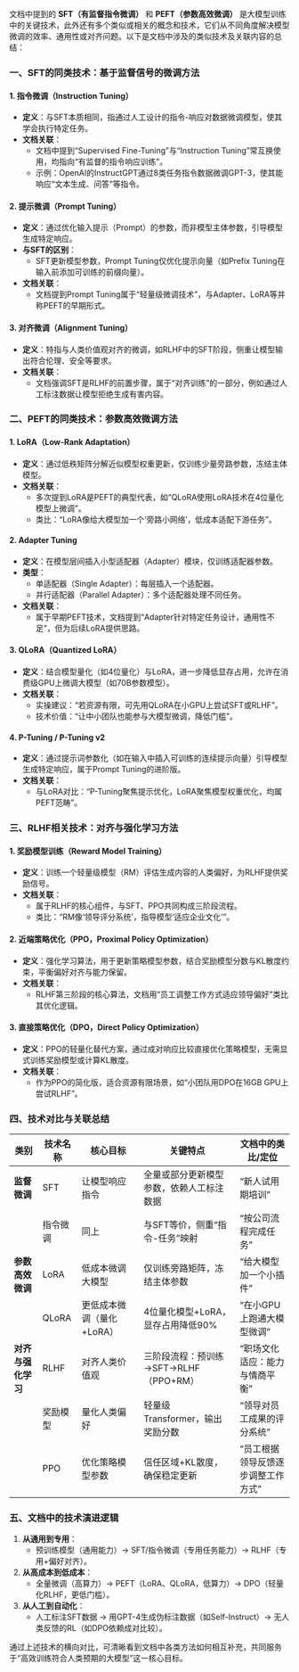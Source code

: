 
文档中提到的 **SFT（有监督指令微调）** 和 **PEFT（参数高效微调）** 是大模型训练中的关键技术，此外还有多个类似或相关的概念和技术，它们从不同角度解决模型微调的效率、通用性或对齐问题。以下是文档中涉及的类似技术及关联内容的总结：


### **一、SFT的同类技术：基于监督信号的微调方法**
#### **1. 指令微调（Instruction Tuning）**
- **定义**：与SFT本质相同，指通过人工设计的指令-响应对数据微调模型，使其学会执行特定任务。  
- **文档关联**：  
  - 文档中提到“Supervised Fine-Tuning”与“Instruction Tuning”常互换使用，均指向“有监督的指令响应训练”。  
  - 示例：OpenAI的InstructGPT通过8类任务指令数据微调GPT-3，使其能响应“文本生成、问答”等指令。  

#### **2. 提示微调（Prompt Tuning）**
- **定义**：通过优化输入提示（Prompt）的参数，而非模型主体参数，引导模型生成特定响应。  
- **与SFT的区别**：  
  - SFT更新模型参数，Prompt Tuning仅优化提示向量（如Prefix Tuning在输入前添加可训练的前缀向量）。  
- **文档关联**：  
  - 文档提到Prompt Tuning属于“轻量级微调技术”，与Adapter、LoRA等并称PEFT的早期形式。  

#### **3. 对齐微调（Alignment Tuning）**
- **定义**：特指与人类价值观对齐的微调，如RLHF中的SFT阶段，侧重让模型输出符合伦理、安全等要求。  
- **文档关联**：  
  - 文档强调SFT是RLHF的前置步骤，属于“对齐训练”的一部分，例如通过人工标注数据让模型拒绝生成有害内容。  


### **二、PEFT的同类技术：参数高效微调方法**
#### **1. LoRA（Low-Rank Adaptation）**
- **定义**：通过低秩矩阵分解近似模型权重更新，仅训练少量旁路参数，冻结主体模型。  
- **文档关联**：  
  - 多次提到LoRA是PEFT的典型代表，如“QLoRA使用LoRA技术在4位量化模型上微调”。  
  - 类比：“LoRA像给大模型加一个‘旁路小网络’，低成本适配下游任务”。  

#### **2. Adapter Tuning**
- **定义**：在模型层间插入小型适配器（Adapter）模块，仅训练适配器参数。  
- **类型**：  
  - 单适配器（Single Adapter）：每层插入一个适配器。  
  - 并行适配器（Parallel Adapter）：多个适配器处理不同任务。  
- **文档关联**：  
  - 属于早期PEFT技术，文档提到“Adapter针对特定任务设计，通用性不足”，但为后续LoRA提供思路。  

#### **3. QLoRA（Quantized LoRA）**
- **定义**：结合模型量化（如4位量化）与LoRA，进一步降低显存占用，允许在消费级GPU上微调大模型（如70B参数模型）。  
- **文档关联**：  
  - 实操建议：“若资源有限，可先用QLoRA在小GPU上尝试SFT或RLHF”。  
  - 技术价值：“让中小团队也能参与大模型微调，降低门槛”。  

#### **4. P-Tuning / P-Tuning v2**
- **定义**：通过提示词参数化（如在输入中插入可训练的连续提示向量）引导模型生成特定响应，属于Prompt Tuning的进阶版。  
- **文档关联**：  
  - 与LoRA对比：“P-Tuning聚焦提示优化，LoRA聚焦模型权重优化，均属PEFT范畴”。  


### **三、RLHF相关技术：对齐与强化学习方法**
#### **1. 奖励模型训练（Reward Model Training）**
- **定义**：训练一个轻量级模型（RM）评估生成内容的人类偏好，为RLHF提供奖励信号。  
- **文档关联**：  
  - 属于RLHF的核心组件，与SFT、PPO共同构成三阶段流程。  
  - 类比：“RM像‘领导评分系统’，指导模型‘适应企业文化’”。  

#### **2. 近端策略优化（PPO，Proximal Policy Optimization）**
- **定义**：强化学习算法，用于更新策略模型参数，结合奖励模型分数与KL散度约束，平衡偏好对齐与能力保留。  
- **文档关联**：  
  - RLHF第三阶段的核心算法，文档用“员工调整工作方式适应领导偏好”类比其优化逻辑。  

#### **3. 直接策略优化（DPO，Direct Policy Optimization）**
- **定义**：PPO的轻量化替代方案，通过成对响应比较直接优化策略模型，无需显式训练奖励模型或计算KL散度。  
- **文档关联**：  
  - 作为PPO的简化版，适合资源有限场景，如“小团队用DPO在16GB GPU上尝试RLHF”。  


### **四、技术对比与关联总结**
| **类别**       | 技术名称       | 核心目标                          | 关键特点                                  | 文档中的类比/定位                  |  
|----------------|----------------|-----------------------------------|-------------------------------------------|------------------------------------|  
| **监督微调**   | SFT            | 让模型响应指令                    | 全量或部分更新模型参数，依赖人工标注数据    | “新人试用期培训”                   |  
|                | 指令微调       | 同上                              | 与SFT等价，侧重“指令-任务”映射            | “按公司流程完成任务”               |  
| **参数高效微调** | LoRA           | 低成本微调大模型                  | 仅训练旁路矩阵，冻结主体参数                | “给大模型加一个小插件”             |  
|                | QLoRA          | 更低成本微调（量化+LoRA）         | 4位量化模型+LoRA，显存占用降低90%          | “在小GPU上跑通大模型微调”           |  
| **对齐与强化学习** | RLHF         | 对齐人类价值观                    | 三阶段流程：预训练→SFT→RLHF（PPO+RM）       | “职场文化适应：能力与情商平衡”      |  
|                | 奖励模型       | 量化人类偏好                      | 轻量级Transformer，输出奖励分数            | “领导对员工成果的评分系统”         |  
|                | PPO            | 优化策略模型参数                  | 信任区域+KL散度，确保稳定更新              | “员工根据领导反馈逐步调整工作方式” |  


### **五、文档中的技术演进逻辑**
1. **从通用到专用**：  
   - 预训练模型（通用能力）→ SFT/指令微调（专用任务能力）→ RLHF（专用+偏好对齐）。  
2. **从高成本到低成本**：  
   - 全量微调（高算力）→ PEFT（LoRA、QLoRA，低算力）→ DPO（轻量化RLHF，更低门槛）。  
3. **从人工到自动化**：  
   - 人工标注SFT数据 → 用GPT-4生成伪标注数据（如Self-Instruct）→ 无人类反馈的RL（如DPO依赖成对比较）。  

通过上述技术的横向对比，可清晰看到文档中各类方法如何相互补充，共同服务于“高效训练符合人类预期的大模型”这一核心目标。
